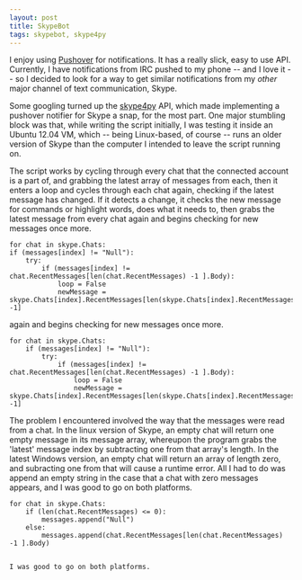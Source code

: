 ```yaml
---
layout: post
title: SkypeBot
tags: skypebot, skype4py
---
```


I enjoy using [Pushover](https://pushover.net/) for notifications. It has a really slick, 
easy to use API. Currently, I have notifications from IRC pushed to my phone -- and I love it -- so 
I decided to look for a way to get similar notifications from my *other* major channel of text
communication, Skype.


Some googling turned up the [skype4py](http://skype4py.sourceforge.net/doc/html/) API, 
which made implementing a pushover notifier for Skype a snap, for the most part.
One major stumbling block was that, while writing the script initially, I was testing it inside an 
Ubuntu 12.04 VM, which -- being Linux-based, of course -- runs an older version of Skype than the 
computer I intended to leave the script running on.


The script works by cycling through every chat that the connected account is a part of, and grabbing 
the latest array of messages from each, then it enters a loop and cycles through each chat again, 
checking if the latest message has changed. If it detects a change, it checks the new message for 
commands or highlight words, does what it needs to, then grabs the latest message from every chat 
again and begins checking for new messages once more. 


	for chat in skype.Chats:
	if (messages[index] != "Null"):
		try:
			if (messages[index] != chat.RecentMessages[len(chat.RecentMessages) -1 ].Body):
				loop = False
				newMessage = skype.Chats[index].RecentMessages[len(skype.Chats[index].RecentMessages) -1]


again and begins checking for new messages once more.


	for chat in skype.Chats:
		if (messages[index] != "Null"):
			try:
				if (messages[index] != chat.RecentMessages[len(chat.RecentMessages) -1 ].Body):
					loop = False
					newMessage = skype.Chats[index].RecentMessages[len(skype.Chats[index].RecentMessages) -1]


The problem I encountered involved the way that the messages were read from a chat. In the linux 
version of Skype, an empty chat will return one empty message in its message array, whereupon 
the program grabs the 'latest' message index by subtracting one from that array's length. In 
the latest Windows version, an empty chat will return an array of length zero, and subracting 
one from that will cause a runtime error.
All I had to do was append an empty string in the case that a chat with zero messages appears, and 
I was good to go on both platforms.


	for chat in skype.Chats:
		if (len(chat.RecentMessages) <= 0):
			messages.append("Null")
		else:
			messages.append(chat.RecentMessages[len(chat.RecentMessages) -1 ].Body)


	I was good to go on both platforms.